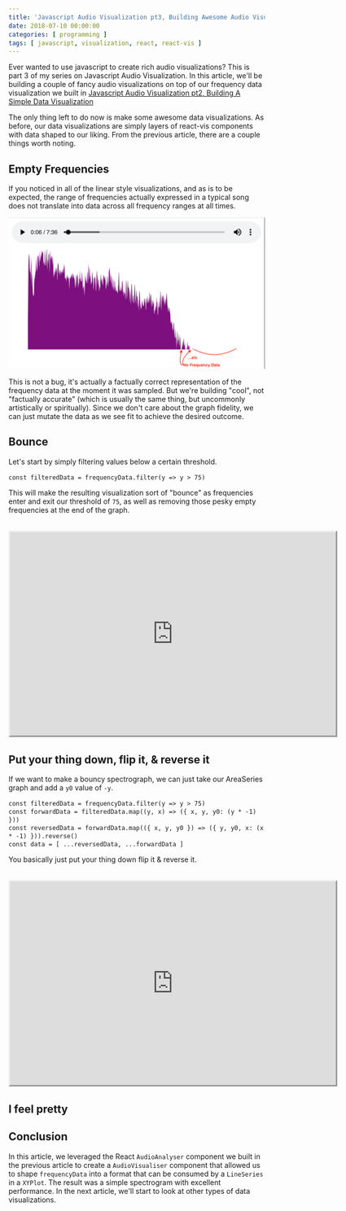 ```yaml
---
title: 'Javascript Audio Visualization pt3, Building Awesome Audio Visualizations'
date: 2018-07-10 00:00:00
categories: [ programming ]
tags: [ javascript, visualization, react, react-vis ]
---
```

Ever wanted to use javascript to create rich audio visualizations? This is part 3 of my series on Javascript Audio Visualization. In this article, we'll be building a couple of fancy audio visualizations on top of our frequency data visualization we built in [Javascript Audio Visualization pt2, Building A Simple Data Visualization](http://egeste.net/blog/Javascript-Audio-Visualizations-pt-2/)

The only thing left to do now is make some awesome data visualizations. As before, our data visualizations are simply layers of react-vis components with data shaped to our liking. From the previous article, there are a couple things worth noting.

## Empty Frequencies

If you noticed in all of the linear style visualizations, and as is to be expected, the range of frequencies actually expressed in a typical song does not translate into data across all frequency ranges at all times.

![Frequency data gaps](./images/no_freq_data.png "Frequency data gaps")

This is not a bug, it's actually a factually correct representation of the frequency data at the moment it was sampled. But we're building "cool", not "factually accurate" (which is usually the same thing, but uncommonly artistically or spiritually). Since we don't care about the graph fidelity, we can just mutate the data as we see fit to achieve the desired outcome.

## Bounce

Let's start by simply filtering values below a certain threshold.

```es6
const filteredData = frequencyData.filter(y => y > 75)
```

This will make the resulting visualization sort of "bounce" as frequencies enter and exit our threshold of `75`, as well as removing those pesky empty frequencies at the end of the graph.

<iframe id="storybook-preview-iframe" title="preview" src="http://egeste.net/exploring-audio-vis/iframe.html?selectedKind=AudioVisualiser&selectedStory=With%20a%20LineSeries" allowfullscreen="" style="width: 640px; height: 400px; margin: 2rem auto; padding: 0px; display: block; border: 3px outset"></iframe>

## Put your thing down, flip it, & reverse it

If we want to make a bouncy spectrograph, we can just take our AreaSeries graph and add a `y0` value of `-y`.

```es6
const filteredData = frequencyData.filter(y => y > 75)
const forwardData = filteredData.map((y, x) => ({ x, y, y0: (y * -1) }))
const reversedData = forwardData.map(({ x, y, y0 }) => ({ y, y0, x: (x * -1) })).reverse()
const data = [ ...reversedData, ...forwardData ]
```

You basically just put your thing down flip it & reverse it.

<iframe id="storybook-preview-iframe" title="preview" src="http://egeste.net/exploring-audio-vis/iframe.html?selectedKind=AudioVisualiser&selectedStory=With%20a%20LineSeries" allowfullscreen="" style="width: 640px; height: 400px; margin: 2rem auto; padding: 0px; display: block; border: 3px outset"></iframe>

## I feel pretty



## Conclusion

In this article, we leveraged the React `AudioAnalyser` component we built in the previous article to create a `AudioVisualiser` component that allowed us to shape `frequencyData` into a format that can be consumed by a `LineSeries` in a `XYPlot`. The result was a simple spectrogram with excellent performance. In the next article, we'll start to look at other types of data visualizations.
